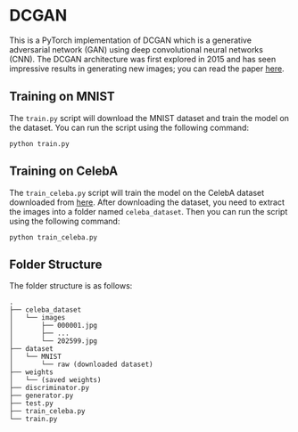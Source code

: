 # DCGAN

This is a PyTorch implementation of DCGAN which is a generative adversarial network (GAN) using deep convolutional neural networks (CNN). The DCGAN architecture was first explored in 2015 and has seen impressive results in generating new images; you can read the paper [here](https://arxiv.org/pdf/1511.06434.pdf).

## Training on MNIST

The `train.py` script will download the MNIST dataset and train the model on the dataset. You can run the script using the following command:

```
python train.py
```

## Training on CelebA

The `train_celeba.py` script will train the model on the CelebA dataset downloaded from [here](https://www.kaggle.com/dataset/504743cb487a5aed565ce14238c6343b7d650ffd28c071f03f2fd9b25819e6c9). After downloading the dataset, you need to extract the images into a folder named `celeba_dataset`. Then you can run the script using the following command:

```
python train_celeba.py
```

## Folder Structure

The folder structure is as follows:

```
.
├── celeba_dataset
│   └── images
│       ├── 000001.jpg
│       ├── ...
│       └── 202599.jpg
├── dataset
│   └── MNIST
│       └── raw (downloaded dataset)
├── weights
│   └── (saved weights)
├── discriminator.py
├── generator.py
├── test.py
├── train_celeba.py
└── train.py
```
